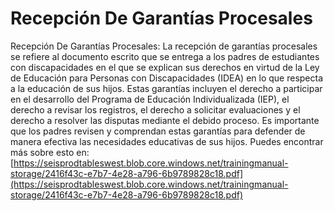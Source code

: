 # Recepción De Garantías Procesales
Recepción De Garantías Procesales: La recepción de garantías procesales se refiere al documento escrito que se entrega a los padres de estudiantes con discapacidades en el que se explican sus derechos en virtud de la Ley de Educación para Personas con Discapacidades (IDEA) en lo que respecta a la educación de sus hijos. Estas garantías incluyen el derecho a participar en el desarrollo del Programa de Educación Individualizada (IEP), el derecho a revisar los registros, el derecho a solicitar evaluaciones y el derecho a resolver las disputas mediante el debido proceso. Es importante que los padres revisen y comprendan estas garantías para defender de manera efectiva las necesidades educativas de sus hijos.
Puedes encontrar más sobre esto en: [https://seisprodtableswest.blob.core.windows.net/trainingmanual-storage/2416f43c-e7b7-4e28-a796-6b9789828c18.pdf](https://seisprodtableswest.blob.core.windows.net/trainingmanual-storage/2416f43c-e7b7-4e28-a796-6b9789828c18.pdf)